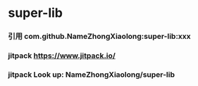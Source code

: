 # super-lib
### 引用 com.github.NameZhongXiaolong:super-lib:xxx
### jitpack https://www.jitpack.io/             
### jitpack Look up: NameZhongXiaolong/super-lib

    